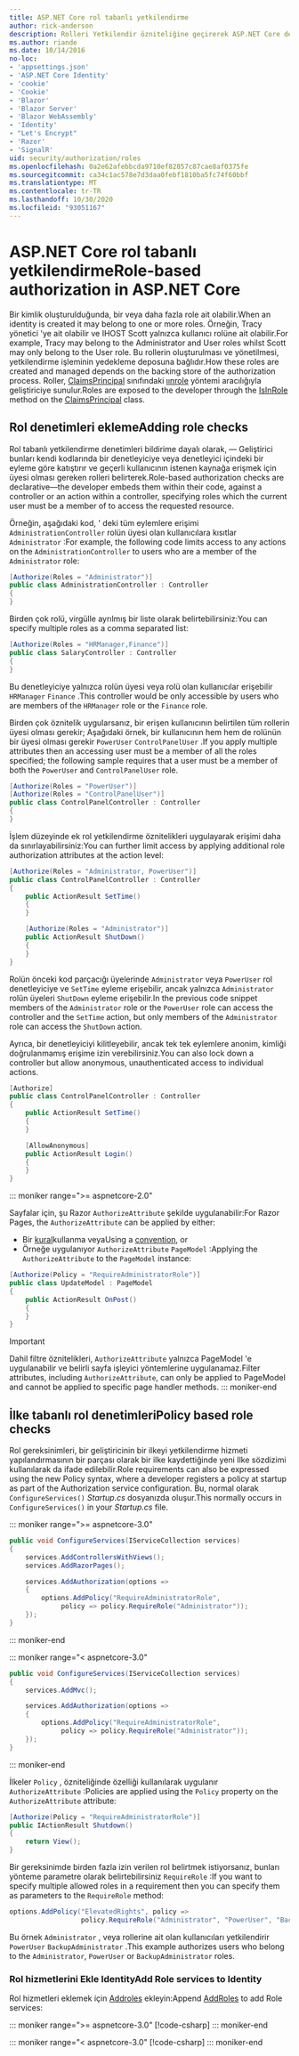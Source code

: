 ```yaml
---
title: ASP.NET Core rol tabanlı yetkilendirme
author: rick-anderson
description: Rolleri Yetkilendir özniteliğine geçirerek ASP.NET Core denetleyicisi ve eylem erişimini nasıl kısıtlayacağınızı öğrenin.
ms.author: riande
ms.date: 10/14/2016
no-loc:
- 'appsettings.json'
- 'ASP.NET Core Identity'
- 'cookie'
- 'Cookie'
- 'Blazor'
- 'Blazor Server'
- 'Blazor WebAssembly'
- 'Identity'
- "Let's Encrypt"
- 'Razor'
- 'SignalR'
uid: security/authorization/roles
ms.openlocfilehash: 0a2e62afebbcda9710ef82857c87cae8af0375fe
ms.sourcegitcommit: ca34c1ac578e7d3daa0febf1810ba5fc74f60bbf
ms.translationtype: MT
ms.contentlocale: tr-TR
ms.lasthandoff: 10/30/2020
ms.locfileid: "93051167"
---
```

# <a name="role-based-authorization-in-aspnet-core"></a><span data-ttu-id="fd99d-103">ASP.NET Core rol tabanlı yetkilendirme</span><span class="sxs-lookup"><span data-stu-id="fd99d-103">Role-based authorization in ASP.NET Core</span></span>

<a name="security-authorization-role-based"></a>

<span data-ttu-id="fd99d-104">Bir kimlik oluşturulduğunda, bir veya daha fazla role ait olabilir.</span><span class="sxs-lookup"><span data-stu-id="fd99d-104">When an identity is created it may belong to one or more roles.</span></span> <span data-ttu-id="fd99d-105">Örneğin, Tracy yönetici 'ye ait olabilir ve IHOST Scott yalnızca kullanıcı rolüne ait olabilir.</span><span class="sxs-lookup"><span data-stu-id="fd99d-105">For example, Tracy may belong to the Administrator and User roles whilst Scott may only belong to the User role.</span></span> <span data-ttu-id="fd99d-106">Bu rollerin oluşturulması ve yönetilmesi, yetkilendirme işleminin yedekleme deposuna bağlıdır.</span><span class="sxs-lookup"><span data-stu-id="fd99d-106">How these roles are created and managed depends on the backing store of the authorization process.</span></span> <span data-ttu-id="fd99d-107">Roller, [ClaimsPrincipal](/dotnet/api/system.security.claims.claimsprincipal) sınıfındaki [ıınrole](/dotnet/api/system.security.principal.genericprincipal.isinrole) yöntemi aracılığıyla geliştiriciye sunulur.</span><span class="sxs-lookup"><span data-stu-id="fd99d-107">Roles are exposed to the developer through the [IsInRole](/dotnet/api/system.security.principal.genericprincipal.isinrole) method on the [ClaimsPrincipal](/dotnet/api/system.security.claims.claimsprincipal) class.</span></span>

## <a name="adding-role-checks"></a><span data-ttu-id="fd99d-108">Rol denetimleri ekleme</span><span class="sxs-lookup"><span data-stu-id="fd99d-108">Adding role checks</span></span>

<span data-ttu-id="fd99d-109">Rol tabanlı yetkilendirme denetimleri bildirime dayalı olarak, &mdash; Geliştirici bunları kendi kodlarında bir denetleyiciye veya denetleyici içindeki bir eyleme göre katıştırır ve geçerli kullanıcının istenen kaynağa erişmek için üyesi olması gereken rolleri belirterek.</span><span class="sxs-lookup"><span data-stu-id="fd99d-109">Role-based authorization checks are declarative&mdash;the developer embeds them within their code, against a controller or an action within a controller, specifying roles which the current user must be a member of to access the requested resource.</span></span>

<span data-ttu-id="fd99d-110">Örneğin, aşağıdaki kod, ' deki tüm eylemlere erişimi `AdministrationController` rolün üyesi olan kullanıcılara kısıtlar `Administrator` :</span><span class="sxs-lookup"><span data-stu-id="fd99d-110">For example, the following code limits access to any actions on the `AdministrationController` to users who are a member of the `Administrator` role:</span></span>

```csharp
[Authorize(Roles = "Administrator")]
public class AdministrationController : Controller
{
}
```

<span data-ttu-id="fd99d-111">Birden çok rolü, virgülle ayrılmış bir liste olarak belirtebilirsiniz:</span><span class="sxs-lookup"><span data-stu-id="fd99d-111">You can specify multiple roles as a comma separated list:</span></span>

```csharp
[Authorize(Roles = "HRManager,Finance")]
public class SalaryController : Controller
{
}
```

<span data-ttu-id="fd99d-112">Bu denetleyiciye yalnızca rolün üyesi veya rolü olan kullanıcılar erişebilir `HRManager` `Finance` .</span><span class="sxs-lookup"><span data-stu-id="fd99d-112">This controller would be only accessible by users who are members of the `HRManager` role or the `Finance` role.</span></span>

<span data-ttu-id="fd99d-113">Birden çok öznitelik uygularsanız, bir erişen kullanıcının belirtilen tüm rollerin üyesi olması gerekir; Aşağıdaki örnek, bir kullanıcının hem hem de rolünün bir üyesi olması gerekir `PowerUser` `ControlPanelUser` .</span><span class="sxs-lookup"><span data-stu-id="fd99d-113">If you apply multiple attributes then an accessing user must be a member of all the roles specified; the following sample requires that a user must be a member of both the `PowerUser` and `ControlPanelUser` role.</span></span>

```csharp
[Authorize(Roles = "PowerUser")]
[Authorize(Roles = "ControlPanelUser")]
public class ControlPanelController : Controller
{
}
```

<span data-ttu-id="fd99d-114">İşlem düzeyinde ek rol yetkilendirme öznitelikleri uygulayarak erişimi daha da sınırlayabilirsiniz:</span><span class="sxs-lookup"><span data-stu-id="fd99d-114">You can further limit access by applying additional role authorization attributes at the action level:</span></span>

```csharp
[Authorize(Roles = "Administrator, PowerUser")]
public class ControlPanelController : Controller
{
    public ActionResult SetTime()
    {
    }

    [Authorize(Roles = "Administrator")]
    public ActionResult ShutDown()
    {
    }
}
```

<span data-ttu-id="fd99d-115">Rolün önceki kod parçacığı üyelerinde `Administrator` veya `PowerUser` rol denetleyiciye ve `SetTime` eyleme erişebilir, ancak yalnızca `Administrator` rolün üyeleri `ShutDown` eyleme erişebilir.</span><span class="sxs-lookup"><span data-stu-id="fd99d-115">In the previous code snippet members of the `Administrator` role or the `PowerUser` role can access the controller and the `SetTime` action, but only members of the `Administrator` role can access the `ShutDown` action.</span></span>

<span data-ttu-id="fd99d-116">Ayrıca, bir denetleyiciyi kilitleyebilir, ancak tek tek eylemlere anonim, kimliği doğrulanmamış erişime izin verebilirsiniz.</span><span class="sxs-lookup"><span data-stu-id="fd99d-116">You can also lock down a controller but allow anonymous, unauthenticated access to individual actions.</span></span>

```csharp
[Authorize]
public class ControlPanelController : Controller
{
    public ActionResult SetTime()
    {
    }

    [AllowAnonymous]
    public ActionResult Login()
    {
    }
}
```

::: moniker range=">= aspnetcore-2.0"

<span data-ttu-id="fd99d-117">Sayfalar için, şu Razor `AuthorizeAttribute` şekilde uygulanabilir:</span><span class="sxs-lookup"><span data-stu-id="fd99d-117">For Razor Pages, the `AuthorizeAttribute` can be applied by either:</span></span>

* <span data-ttu-id="fd99d-118">Bir [kural](xref:razor-pages/razor-pages-conventions#page-model-action-conventions)kullanma veya</span><span class="sxs-lookup"><span data-stu-id="fd99d-118">Using a [convention](xref:razor-pages/razor-pages-conventions#page-model-action-conventions), or</span></span>
* <span data-ttu-id="fd99d-119">Örneğe uygulanıyor `AuthorizeAttribute` `PageModel` :</span><span class="sxs-lookup"><span data-stu-id="fd99d-119">Applying the `AuthorizeAttribute` to the `PageModel` instance:</span></span>

```csharp
[Authorize(Policy = "RequireAdministratorRole")]
public class UpdateModel : PageModel
{
    public ActionResult OnPost()
    {
    }
}
```

> [!IMPORTANT]
> <span data-ttu-id="fd99d-120">Dahil filtre öznitelikleri, `AuthorizeAttribute` yalnızca PageModel 'e uygulanabilir ve belirli sayfa işleyici yöntemlerine uygulanamaz.</span><span class="sxs-lookup"><span data-stu-id="fd99d-120">Filter attributes, including `AuthorizeAttribute`, can only be applied to PageModel and cannot be applied to specific page handler methods.</span></span>
::: moniker-end

<a name="security-authorization-role-policy"></a>

## <a name="policy-based-role-checks"></a><span data-ttu-id="fd99d-121">İlke tabanlı rol denetimleri</span><span class="sxs-lookup"><span data-stu-id="fd99d-121">Policy based role checks</span></span>

<span data-ttu-id="fd99d-122">Rol gereksinimleri, bir geliştiricinin bir ilkeyi yetkilendirme hizmeti yapılandırmasının bir parçası olarak bir ilke kaydettiğinde yeni Ilke sözdizimi kullanılarak da ifade edilebilir.</span><span class="sxs-lookup"><span data-stu-id="fd99d-122">Role requirements can also be expressed using the new Policy syntax, where a developer registers a policy at startup as part of the Authorization service configuration.</span></span> <span data-ttu-id="fd99d-123">Bu, normal olarak `ConfigureServices()` *Startup.cs* dosyanızda oluşur.</span><span class="sxs-lookup"><span data-stu-id="fd99d-123">This normally occurs in `ConfigureServices()` in your *Startup.cs* file.</span></span>

::: moniker range=">= aspnetcore-3.0"
```csharp
public void ConfigureServices(IServiceCollection services)
{
    services.AddControllersWithViews();
    services.AddRazorPages();

    services.AddAuthorization(options =>
    {
        options.AddPolicy("RequireAdministratorRole",
             policy => policy.RequireRole("Administrator"));
    });
}
```
::: moniker-end

::: moniker range="< aspnetcore-3.0"
```csharp
public void ConfigureServices(IServiceCollection services)
{
    services.AddMvc();

    services.AddAuthorization(options =>
    {
        options.AddPolicy("RequireAdministratorRole",
             policy => policy.RequireRole("Administrator"));
    });
}
```
::: moniker-end

<span data-ttu-id="fd99d-124">İlkeler `Policy` , özniteliğinde özelliği kullanılarak uygulanır `AuthorizeAttribute` :</span><span class="sxs-lookup"><span data-stu-id="fd99d-124">Policies are applied using the `Policy` property on the `AuthorizeAttribute` attribute:</span></span>

```csharp
[Authorize(Policy = "RequireAdministratorRole")]
public IActionResult Shutdown()
{
    return View();
}
```

<span data-ttu-id="fd99d-125">Bir gereksinimde birden fazla izin verilen rol belirtmek istiyorsanız, bunları yönteme parametre olarak belirtebilirsiniz `RequireRole` :</span><span class="sxs-lookup"><span data-stu-id="fd99d-125">If you want to specify multiple allowed roles in a requirement then you can specify them as parameters to the `RequireRole` method:</span></span>

```csharp
options.AddPolicy("ElevatedRights", policy =>
                  policy.RequireRole("Administrator", "PowerUser", "BackupAdministrator"));
```

<span data-ttu-id="fd99d-126">Bu örnek `Administrator` , veya rollerine ait olan kullanıcıları yetkilendirir `PowerUser` `BackupAdministrator` .</span><span class="sxs-lookup"><span data-stu-id="fd99d-126">This example authorizes users who belong to the `Administrator`, `PowerUser` or `BackupAdministrator` roles.</span></span>

### <a name="add-role-services-to-no-locidentity"></a><span data-ttu-id="fd99d-127">Rol hizmetlerini Ekle Identity</span><span class="sxs-lookup"><span data-stu-id="fd99d-127">Add Role services to Identity</span></span>

<span data-ttu-id="fd99d-128">Rol hizmetleri eklemek için [Addroles](/dotnet/api/microsoft.aspnetcore.identity.identitybuilder.addroles#Microsoft_AspNetCore_Identity_IdentityBuilder_AddRoles__1) ekleyin:</span><span class="sxs-lookup"><span data-stu-id="fd99d-128">Append [AddRoles](/dotnet/api/microsoft.aspnetcore.identity.identitybuilder.addroles#Microsoft_AspNetCore_Identity_IdentityBuilder_AddRoles__1) to add Role services:</span></span>

::: moniker range=">= aspnetcore-3.0"
[!code-csharp[](roles/samples/3_0/Startup.cs?name=snippet&highlight=7)]
::: moniker-end

::: moniker range="< aspnetcore-3.0"
[!code-csharp[](roles/samples/2_2/Startup.cs?name=snippet&highlight=7)]
::: moniker-end

